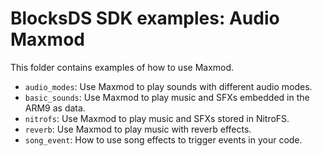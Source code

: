 # BlocksDS SDK examples: Audio Maxmod

This folder contains examples of how to use Maxmod.

- `audio_modes`: Use Maxmod to play sounds with different audio modes.
- `basic_sounds`: Use Maxmod to play music and SFXs embedded in the ARM9 as data.
- `nitrofs`: Use Maxmod to play music and SFXs stored in NitroFS.
- `reverb`: Use Maxmod to play music with reverb effects.
- `song_event`: How to use song effects to trigger events in your code.
